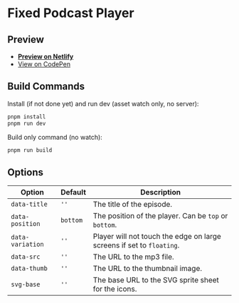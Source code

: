 # Fixed Podcast Player

## Preview
- **[Preview on Netlify](https://fixed-podcast-player.netlify.app/)**
- [View on CodePen](https://codepen.io/nonsalant/full/pvoyRmZ)

## Build Commands

Install (if not done yet) and run dev (asset watch only, no server):
```bash
pnpm install
pnpm run dev
```

Build only command (no watch):
```bash
pnpm run build
```

## Options
| Option | Default | Description |
| --- | --- | --- |
| `data-title` | `''` | The title of the episode. |
| `data-position` | `bottom` | The position of the player. Can be `top` or `bottom`. |
| `data-variation` | `''` | Player will not touch the edge on large screens if set to `floating`. |
| `data-src` | `''` | The URL to the mp3 file. |
| `data-thumb` | `''` | The URL to the thumbnail image. |
| `svg-base` | `''` | The base URL to the SVG sprite sheet for the icons. |
